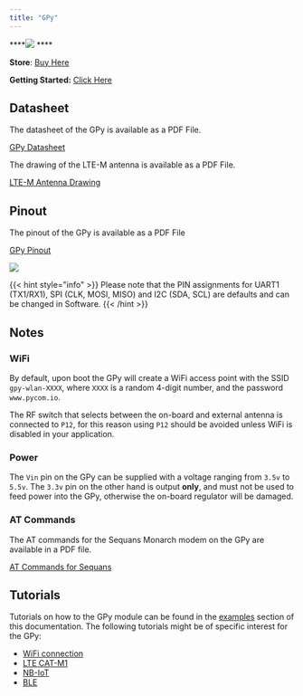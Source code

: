 ```yaml
---
title: "GPy"
---
```


\*\*\*\*![](/gitbook/assets/assets-lil0igdl11z7jos_jpx-lkn7scqkkkb6tqb3uyo-lkn87yf-xz772800vwc-gpy-1.png) ****

**Store**: [Buy Here](https://pycom.io/product/gpy)

**Getting Started:** [Click Here](../../gettingstarted/connection/gpy)

## Datasheet

The datasheet of the GPy is available as a PDF File.

[GPy Datasheet](/gitbook/assets/gpy-specsheet.pdf)

The drawing of the LTE-M antenna is available as a PDF File.

[LTE-M Antenna Drawing](/gitbook/assets/lte-m-antenna-drawing.pdf)

## Pinout

The pinout of the GPy is available as a PDF File

[GPy Pinout](/gitbook/assets/gpy-pinout.pdf)

![](/gitbook/assets/gpy-pinout.png)

{{< hint style="info" >}}
Please note that the PIN assignments for UART1 (TX1/RX1), SPI (CLK, MOSI, MISO) and I2C (SDA, SCL) are defaults and can be changed in Software.
{{< /hint >}}

## Notes

### WiFi

By default, upon boot the GPy will create a WiFi access point with the SSID `gpy-wlan-XXXX`, where `XXXX` is a random 4-digit number, and the password `www.pycom.io`.

The RF switch that selects between the on-board and external antenna is connected to `P12`, for this reason using `P12` should be avoided unless WiFi is disabled in your application.

### Power

The `Vin` pin on the GPy can be supplied with a voltage ranging from `3.5v` to `5.5v`. The `3.3v` pin on the other hand is output **only**, and must not be used to feed power into the GPy, otherwise the on-board regulator will be damaged.

### AT Commands

The AT commands for the Sequans Monarch modem on the GPy are available in a PDF file.

[AT Commands for Sequans](/gitbook/assets/monarch\_4g-ez\_lr5110\_atcommands\_referencemanual\_rev3\_noconfidential-1.pdf)

## Tutorials

Tutorials on how to the GPy module can be found in the [examples](../../tutorials/introduction) section of this documentation. The following tutorials might be of specific interest for the GPy:

* [WiFi connection](../../tutorials/all/wlan)
* [LTE CAT-M1](../../tutorials/lte/cat-m1)
* [NB-IoT](../../tutorials/lte/nb-iot)
* [BLE](../../tutorials/all/ble)

